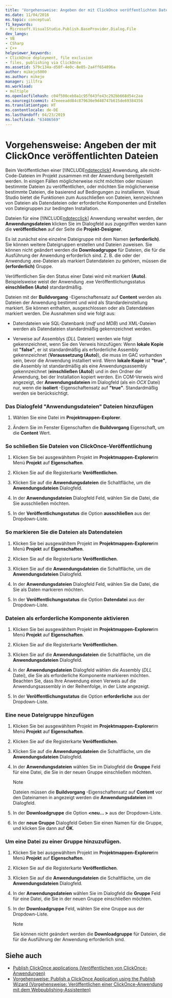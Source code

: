 ```yaml
---
title: 'Vorgehensweise: Angeben der mit ClickOnce veröffentlichten Dateien | Microsoft-Dokumentation'
ms.date: 11/04/2016
ms.topic: conceptual
f1_keywords:
- Microsoft.VisualStudio.Publish.BaseProvider.Dialog.File
dev_langs:
- VB
- CSharp
- C++
helpviewer_keywords:
- ClickOnce deployment, file exclusion
- files, publishing via ClickOnce
ms.assetid: 579c134a-d50f-4e0c-8e05-2a4ff654896a
author: mikejo5000
ms.author: mikejo
manager: jillfra
ms.workload:
- multiple
ms.openlocfilehash: c04f500ceb8a1c95f643fe43c292bb668d54c2aa
ms.sourcegitcommit: 47eeeeadd84c879636e9d48747b615de69384356
ms.translationtype: HT
ms.contentlocale: de-DE
ms.lasthandoff: 04/23/2019
ms.locfileid: "63406569"
---
```

# <a name="how-to-specify-which-files-are-published-by-clickonce"></a>Vorgehensweise: Angeben der mit ClickOnce veröffentlichten Dateien
Beim Veröffentlichen einer [!INCLUDE[ndptecclick](../deployment/includes/ndptecclick_md.md)] Anwendung, alle nicht-Code-Dateien im Projekt zusammen mit der Anwendung bereitgestellt werden. In einigen Fällen möglicherweise nicht möchten oder müssen bestimmte Dateien zu veröffentlichen, oder möchten Sie möglicherweise bestimmte Dateien, die basierend auf Bedingungen zu installieren. Visual Studio bietet die Funktionen zum Ausschließen von Dateien, kennzeichnen von Dateien als Datendateien oder erforderliche Komponenten und Erstellen von Dateigruppen zur bedingten Installation.

 Dateien für eine [!INCLUDE[ndptecclick](../deployment/includes/ndptecclick_md.md)] Anwendung verwaltet werden, der **Anwendungsdateien** klicken Sie im Dialogfeld aus zugegriffen werden kann die **veröffentlichen** auf der Seite die **Projekt-Designer**.

 Es ist zunächst eine einzelne Dateigruppe mit dem Namen **(erforderlich)**. Sie können weitere Dateigruppen erstellen und Dateien zuweisen. Sie können nicht geändert werden die **Downloadgruppe** für Dateien, die für die Ausführung der Anwendung erforderlich sind. Z. B. die oder der Anwendung .exe-Dateien als markiert Datendateien zu gehören, müssen die **(erforderlich)** Gruppe.

 Veröffentlichen Sie den Status einer Datei wird mit markiert **(Auto)**. Beispielsweise weist der Anwendung .exe Veröffentlichungsstatus **einschließen (Auto)** standardmäßig.

 Dateien mit der **Buildvorgang** -Eigenschaftensatz auf **Content** werden als Dateien der Anwendung bestimmt und wird als Standardeinstellung markiert. Sie können enthalten, ausgeschlossen oder als Datendateien markiert werden. Die Ausnahmen sind wie folgt aus:

- Datendateien wie SQL-Datenbank (*mdf* und *MDB*) und XML-Dateien werden als Datendateien standardmäßig gekennzeichnet werden.

- Verweise auf Assemblys (*DLL* Dateien) werden wie folgt gekennzeichnet, wenn Sie den Verweis hinzufügen: Wenn **lokale Kopie** ist **"false"**, er ist standardmäßig als erforderliche Assembly gekennzeichnet (**Voraussetzung (Auto)**), die muss im GAC vorhanden sein, bevor die Anwendung installiert wird. Wenn **lokale Kopie** ist **"true"**, die Assembly ist standardmäßig als eine Anwendungsassembly gekennzeichnet (**einschließen (Auto)**) und in den Ordner der Anwendung, bei der Installation kopiert werden. Ein COM-Verweis wird angezeigt, der **Anwendungsdateien** im Dialogfeld (als ein *OCX* Datei) nur, wenn die **isoliert** -Eigenschaftensatz auf **"true"**. Standardmäßig werden sie berücksichtigt.

### <a name="to-add-files-to-the-application-files-dialog-box"></a>Das Dialogfeld "Anwendungsdateien" Dateien hinzufügen

1. Wählen Sie eine Datei im **Projektmappen-Explorer**.

2. Ändern Sie im Fenster Eigenschaften die **Buildvorgang** Eigenschaft, um die **Content** Wert.

### <a name="to-exclude-files-from-clickonce-publishing"></a>So schließen Sie Dateien von ClickOnce-Veröffentlichung

1. Klicken Sie bei ausgewähltem Projekt im **Projektmappen-Explorer**im Menü **Projekt** auf **Eigenschaften**.

2. Klicken Sie auf die Registerkarte **Veröffentlichen**.

3. Klicken Sie auf die **Anwendungsdateien** die Schaltfläche, um die **Anwendungsdateien** Dialogfeld.

4. In der **Anwendungsdateien** Dialogfeld Feld, wählen Sie die Datei, die Sie ausschließen möchten.

5. In der **Veröffentlichungsstatus** die Option **ausschließen** aus der Dropdown-Liste.

### <a name="to-mark-files-as-data-files"></a>So markieren Sie die Dateien als Datendateien

1. Klicken Sie bei ausgewähltem Projekt im **Projektmappen-Explorer**im Menü **Projekt** auf **Eigenschaften**.

2. Klicken Sie auf die Registerkarte **Veröffentlichen**.

3. Klicken Sie auf die **Anwendungsdateien** die Schaltfläche, um die **Anwendungsdateien** Dialogfeld.

4. In der **Anwendungsdateien** Dialogfeld Feld, wählen Sie die Datei, die Sie als Daten markieren möchten.

5. In der **Veröffentlichungsstatus** die Option **Datendatei** aus der Dropdown-Liste.

### <a name="to-mark-files-as-prerequisites"></a>Dateien als erforderliche Komponente aktivieren

1. Klicken Sie bei ausgewähltem Projekt im **Projektmappen-Explorer**im Menü **Projekt** auf **Eigenschaften**.

2. Klicken Sie auf die Registerkarte **Veröffentlichen**.

3. Klicken Sie auf die **Anwendungsdateien** die Schaltfläche, um die **Anwendungsdateien** Dialogfeld.

4. In der **Anwendungsdateien** Dialogfeld wählen die Assembly (*DLL* Datei), die Sie als erforderliche Komponente markieren möchten. Beachten Sie, dass Ihre Anwendung einen Verweis auf die Anwendungsassembly in der Reihenfolge, in der Liste angezeigt.

5. In der **Veröffentlichungsstatus** die Option **erforderliche** aus der Dropdown-Liste.

### <a name="to-add-a-new-file-group"></a>Eine neue Dateigruppe hinzufügen

1. Klicken Sie bei ausgewähltem Projekt im **Projektmappen-Explorer**im Menü **Projekt** auf **Eigenschaften**.

2. Klicken Sie auf die Registerkarte **Veröffentlichen**.

3. Klicken Sie auf die **Anwendungsdateien** die Schaltfläche, um die **Anwendungsdateien** Dialogfeld.

4. In der **Anwendungsdateien** wählen Sie im Dialogfeld die **Gruppe** Feld für eine Datei, die Sie in der neuen Gruppe einschließen möchten.

    > [!NOTE]
    > Dateien müssen die **Buildvorgang** -Eigenschaftensatz auf **Content** vor den Dateinamen in angezeigt werden die **Anwendungsdateien** im Dialogfeld.

5. In der **Downloadgruppe** die Option  **\<neu... >** aus der Dropdown-Liste.

6. In der **neue Gruppe** Dialogfeld Geben Sie einen Namen für die Gruppe, und klicken Sie dann auf **OK**.

### <a name="to-add-a-file-to-a-group"></a>Um eine Datei zu einer Gruppe hinzuzufügen.

1. Klicken Sie bei ausgewähltem Projekt im **Projektmappen-Explorer**im Menü **Projekt** auf **Eigenschaften**.

2. Klicken Sie auf die Registerkarte **Veröffentlichen**.

3. Klicken Sie auf die **Anwendungsdateien** die Schaltfläche, um die **Anwendungsdateien** Dialogfeld.

4. In der **Anwendungsdateien** wählen Sie im Dialogfeld die **Gruppe** Feld für eine Datei, die Sie in der neuen Gruppe einschließen möchten.

5. In der **Downloadgruppe** Feld, wählen Sie eine Gruppe aus der Dropdown-Liste.

    > [!NOTE]
    > Sie können nicht geändert werden die **Downloadgruppe** für Dateien, die für die Ausführung der Anwendung erforderlich sind.

## <a name="see-also"></a>Siehe auch
- [Publish ClickOnce applications (Veröffentlichen von ClickOnce-Anwendungen)](../deployment/publishing-clickonce-applications.md)
- [Vorgehensweise: Publish a ClickOnce Application using the Publish Wizard (Vorgehensweise: Veröffentlichen einer ClickOnce-Anwendung mit dem Webpublishing-Assistenten)](../deployment/how-to-publish-a-clickonce-application-using-the-publish-wizard.md)
